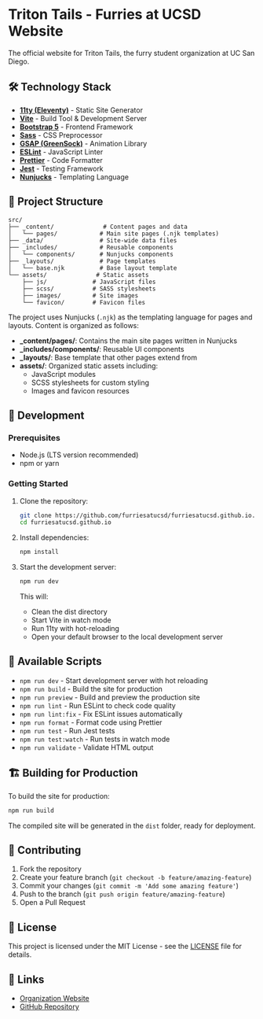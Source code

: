 # Triton Tails - Furries at UCSD Website

The official website for Triton Tails, the furry student organization at UC San Diego.

## 🛠️ Technology Stack

- **[11ty (Eleventy)](https://www.11ty.dev/)** - Static Site Generator
- **[Vite](https://vitejs.dev/)** - Build Tool & Development Server
- **[Bootstrap 5](https://getbootstrap.com/)** - Frontend Framework
- **[Sass](https://sass-lang.com/)** - CSS Preprocessor
- **[GSAP (GreenSock)](https://greensock.com/gsap/)** - Animation Library
- **[ESLint](https://eslint.org/)** - JavaScript Linter
- **[Prettier](https://prettier.io/)** - Code Formatter
- **[Jest](https://jestjs.io/)** - Testing Framework
- **[Nunjucks](https://mozilla.github.io/nunjucks/)** - Templating Language

## 📁 Project Structure

```
src/
├── _content/              # Content pages and data
│   └── pages/            # Main site pages (.njk templates)
├── _data/                # Site-wide data files
├── _includes/            # Reusable components
│   └── components/       # Nunjucks components
├── _layouts/             # Page templates
│   └── base.njk          # Base layout template
└── assets/              # Static assets
    ├── js/             # JavaScript files
    ├── scss/           # SASS stylesheets
    ├── images/         # Site images
    └── favicon/        # Favicon files
```

The project uses Nunjucks (`.njk`) as the templating language for pages and layouts. Content is organized as follows:

- **_content/pages/**: Contains the main site pages written in Nunjucks
- **_includes/components/**: Reusable UI components
- **_layouts/**: Base template that other pages extend from
- **assets/**: Organized static assets including:
  - JavaScript modules
  - SCSS stylesheets for custom styling
  - Images and favicon resources

## 🚀 Development

### Prerequisites

- Node.js (LTS version recommended)
- npm or yarn

### Getting Started

1. Clone the repository:
   ```bash
   git clone https://github.com/furriesatucsd/furriesatucsd.github.io.git
   cd furriesatucsd.github.io
   ```

2. Install dependencies:
   ```bash
   npm install
   ```

3. Start the development server:
   ```bash
   npm run dev
   ```
   This will:
   - Clean the dist directory
   - Start Vite in watch mode
   - Run 11ty with hot-reloading
   - Open your default browser to the local development server

## 🔧 Available Scripts

- `npm run dev` - Start development server with hot reloading
- `npm run build` - Build the site for production
- `npm run preview` - Build and preview the production site
- `npm run lint` - Run ESLint to check code quality
- `npm run lint:fix` - Fix ESLint issues automatically
- `npm run format` - Format code using Prettier
- `npm run test` - Run Jest tests
- `npm run test:watch` - Run tests in watch mode
- `npm run validate` - Validate HTML output

## 🏗️ Building for Production

To build the site for production:

```bash
npm run build
```

The compiled site will be generated in the `dist` folder, ready for deployment.

## 🤝 Contributing

1. Fork the repository
2. Create your feature branch (`git checkout -b feature/amazing-feature`)
3. Commit your changes (`git commit -m 'Add some amazing feature'`)
4. Push to the branch (`git push origin feature/amazing-feature`)
5. Open a Pull Request

## 📝 License

This project is licensed under the MIT License - see the [LICENSE](LICENSE) file for details.

## 🔗 Links

- [Organization Website](https://furriesatucsd.github.io)
- [GitHub Repository](https://github.com/furriesatucsd/furriesatucsd.github.io)

